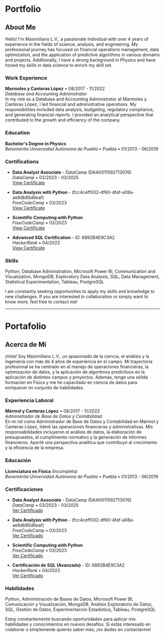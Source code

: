 # Portfolio
## About Me

Hello! I'm Maximiliano L.V., a passionate individual with over 4 years of experience in the fields of science, analysis, and engineering. My professional journey has focused on financial operations management, data optimization, and the application of predictive algorithms in various domains and projects. Additionally, I have a strong background in Physics and have honed my skills in data science to enrich my skill set.

### Work Experience

**Marmoles y Canteras López** • 08/2017 - 11/2022  
_Database and Accounting Administrator_  
In my role as a Database and Accounting Administrator at Marmoles y Canteras López, I led financial and administrative operations. My responsibilities included data analysis, budgeting, regulatory compliance, and generating financial reports. I provided an analytical perspective that contributed to the growth and efficiency of the company.

### Education

**Bachelor's Degree in Physics**   
_Benemérita Universidad Autónoma de Puebla_ • Puebla • 01/2013 - 06/2019

### Certifications

- **Data Analyst Associate** - DataCamp (DAA0011592713076)  
  _DataCamp_ • 03/2023 - 03/2025  
  [View Certificate](https://www.datacamp.com/certificate/DAA0011592713076)

- **Data Analysis with Python** - (fcc4ceff032-df60-4faf-a08a-ae8db85d6eaf)  
  _FreeCodeCamp_ • 03/2023  
  [View Certificate](https://freecodecamp.org/certification/fcc4ceff032-df60-4faf-a08a-ae8db85d6eaf/data-analysis-with-python-v7)

- **Scientific Computing with Python**  
  _FreeCodeCamp_ • 03/2023  
  [View Certificate](https://www.freecodecamp.org/certification/m_lefair/scientific-computing-with-python-v7)

- **Advanced SQL Certification** - ID: 6892B4E9C3A2  
  _HackerRank_ • 04/2023  
  [View Certificate](https://www.hackerrank.com/certificates/6892b4e9c3a2)

### Skills

Python, Database Administration, Microsoft Power BI, Communication and Visualization, MongoDB, Exploratory Data Analysis, SQL, Data Management, Statistical Experimentation, Tableau, PostgreSQL

I am constantly seeking opportunities to apply my skills and knowledge to new challenges. If you are interested in collaboration or simply want to know more, feel free to contact me!


--------------------------------------------------------------------------------------------------------------------------------------------------------------------------

# Portafolio
## Acerca de Mí

¡Hola! Soy Maximiliano L.V., un apasionado de la ciencia, el análisis y la ingenieria con más de 4 años de experiencia en el campo. Mi trayectoria profesional se ha centrado en el manejo de operaciones financieras, la optimización de datos, y la aplicación de algoritmos predictivos en la aplicación de distintos campos y proyectos. Además, tengo una sólida formación en Física y me he capacitado en ciencia de datos para enriquecer mi conjunto de habilidades.

### Experiencia Laboral

**Mármol y Canteras López** • 08/2017 - 11/2022  
_Administrador de Base de Datos y Contabilidad_  
En mi rol como Administrador de Base de Datos y Contabilidad en Mármol y Canteras López, lideré las operaciones financieras y administrativas. Mis responsabilidades incluyeron el análisis de datos, la elaboración de presupuestos, el cumplimiento normativo y la generación de informes financieros. Aporté una perspectiva analítica que contribuyó al crecimiento y la eficiencia de la empresa.

### Educación

**Licenciatura en Física** (Incompleta)  
_Benemérita Universidad Autónoma de Puebla_ • Puebla • 01/2013 - 06/2019

### Certificaciones

- **Data Analyst Associate** - DataCamp (DAA0011592713076)  
  _DataCamp_ • 03/2023 - 03/2025  
  [Ver Certificado](https://www.datacamp.com/certificate/DAA0011592713076)

- **Data Analysis with Python** - (fcc4ceff032-df60-4faf-a08a-ae8db85d6eaf)  
  _FreeCodeCamp_ • 03/2023  
  [Ver Certificado](https://freecodecamp.org/certification/fcc4ceff032-df60-4faf-a08a-ae8db85d6eaf/data-analysis-with-python-v7)

- **Scientific Computing with Python**  
  _FreeCodeCamp_ • 03/2023  
  [Ver Certificado](https://www.freecodecamp.org/certification/m_lefair/scientific-computing-with-python-v7)

- **Certificación de SQL (Avanzado)** - ID: 6892B4E9C3A2  
  _HackerRank_ • 04/2023  
  [Ver Certificado](https://www.hackerrank.com/certificates/6892b4e9c3a2)

### Habilidades

Python, Administración de Bases de Datos, Microsoft Power BI, Comunicación y Visualización, MongoDB, Análisis Exploratorio de Datos, SQL, Gestión de Datos, Experimentación Estadística, Tableau, PostgreSQL

Estoy constantemente buscando oportunidades para aplicar mis habilidades y conocimientos en nuevos desafíos. Si estás interesado en colaborar o simplemente quieres saber más, ¡no dudes en contactarme!
